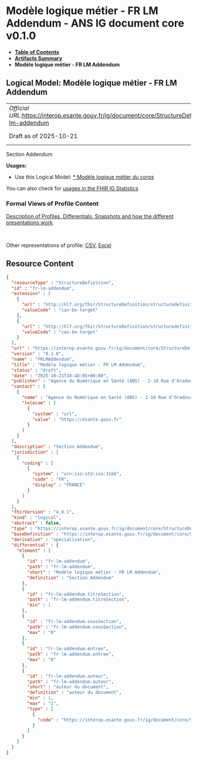 # Modèle logique métier - FR LM Addendum - ANS IG document core v0.1.0

* [**Table of Contents**](toc.md)
* [**Artifacts Summary**](artifacts.md)
* **Modèle logique métier - FR LM Addendum**

## Logical Model: Modèle logique métier - FR LM Addendum 

| | |
| :--- | :--- |
| *Official URL*:https://interop.esante.gouv.fr/ig/document/core/StructureDefinition/fr-lm-addendum | *Version*:0.1.0 |
| Draft as of 2025-10-21 | *Computable Name*:FRLMAddendum |

 
Section Addendum 

**Usages:**

* Use this Logical Model: [* Modèle logique métier du corps](StructureDefinition-fr-lm-corps-document.md)

You can also check for [usages in the FHIR IG Statistics](https://packages2.fhir.org/xig/ans.document.fr.core|current/StructureDefinition/fr-lm-addendum)

### Formal Views of Profile Content

 [Description of Profiles, Differentials, Snapshots and how the different presentations work](http://build.fhir.org/ig/FHIR/ig-guidance/readingIgs.html#structure-definitions). 

 

Other representations of profile: [CSV](StructureDefinition-fr-lm-addendum.csv), [Excel](StructureDefinition-fr-lm-addendum.xlsx) 



## Resource Content

```json
{
  "resourceType" : "StructureDefinition",
  "id" : "fr-lm-addendum",
  "extension" : [
    {
      "url" : "http://hl7.org/fhir/StructureDefinition/structuredefinition-type-characteristics",
      "valueCode" : "can-be-target"
    },
    {
      "url" : "http://hl7.org/fhir/StructureDefinition/structuredefinition-type-characteristics",
      "valueCode" : "can-be-target"
    }
  ],
  "url" : "https://interop.esante.gouv.fr/ig/document/core/StructureDefinition/fr-lm-addendum",
  "version" : "0.1.0",
  "name" : "FRLMAddendum",
  "title" : "Modèle logique métier - FR LM Addendum",
  "status" : "draft",
  "date" : "2025-10-21T10:48:05+00:00",
  "publisher" : "Agence du Numérique en Santé (ANS) - 2-10 Rue d'Oradour-sur-Glane, 75015 Paris",
  "contact" : [
    {
      "name" : "Agence du Numérique en Santé (ANS) - 2-10 Rue d'Oradour-sur-Glane, 75015 Paris",
      "telecom" : [
        {
          "system" : "url",
          "value" : "https://esante.gouv.fr"
        }
      ]
    }
  ],
  "description" : "Section Addendum",
  "jurisdiction" : [
    {
      "coding" : [
        {
          "system" : "urn:iso:std:iso:3166",
          "code" : "FR",
          "display" : "FRANCE"
        }
      ]
    }
  ],
  "fhirVersion" : "4.0.1",
  "kind" : "logical",
  "abstract" : false,
  "type" : "https://interop.esante.gouv.fr/ig/document/core/StructureDefinition/fr-lm-addendum",
  "baseDefinition" : "https://interop.esante.gouv.fr/ig/document/core/StructureDefinition/fr-lm-section",
  "derivation" : "specialization",
  "differential" : {
    "element" : [
      {
        "id" : "fr-lm-addendum",
        "path" : "fr-lm-addendum",
        "short" : "Modèle logique métier - FR LM Addendum",
        "definition" : "Section Addendum"
      },
      {
        "id" : "fr-lm-addendum.titreSection",
        "path" : "fr-lm-addendum.titreSection",
        "min" : 1
      },
      {
        "id" : "fr-lm-addendum.sousSection",
        "path" : "fr-lm-addendum.sousSection",
        "max" : "0"
      },
      {
        "id" : "fr-lm-addendum.entree",
        "path" : "fr-lm-addendum.entree",
        "max" : "0"
      },
      {
        "id" : "fr-lm-addendum.auteur",
        "path" : "fr-lm-addendum.auteur",
        "short" : "auteur du document",
        "definition" : "auteur du document",
        "min" : 1,
        "max" : "1",
        "type" : [
          {
            "code" : "https://interop.esante.gouv.fr/ig/document/core/StructureDefinition/fr-lm-auteur"
          }
        ]
      }
    ]
  }
}

```
